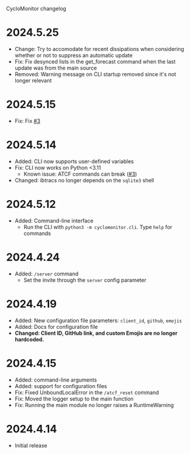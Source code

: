 CycloMonitor changelog

# 2024.5.25
* Change: Try to accomodate for recent dissipations when considering whether or not to suppress an automatic update
* Fix: Fix desynced lists in the get_forecast command when the last update was from the main source
* Removed: Warning message on CLI startup removed since it's not longer relevant

# 2024.5.15
* Fix: Fix [#3](https://github.com/ntvmb/cyclomonitor/issues/3)

# 2024.5.14
* Added: CLI now supports user-defined variables
* Fix: CLI now works on Python <3.11
    * Known issue: ATCF commands can break ([#3](https://github.com/ntvmb/cyclomonitor/issues/3))
* Changed: ibtracs no longer depends on the `sqlite3` shell

# 2024.5.12
* Added: Command-line interface
    * Run the CLI with `python3 -m cyclomonitor.cli`. Type `help` for commands

# 2024.4.24
* Added: `/server` command
    * Set the invite through the `server` config parameter

# 2024.4.19
* Added: New configuration file parameters: `client_id`, `github`, `emojis`
* Added: Docs for configuration file
* **Changed: Client ID, GitHub link, and custom Emojis are no longer hardcoded.**

# 2024.4.15
* Added: command-line arguments
* Added: support for configuration files
* Fix: Fixed UnboundLocalError in the `/atcf_reset` command
* Fix: Moved the logger setup to the main function
* Fix: Running the main module no longer raises a RuntimeWarning

# 2024.4.14
* Initial release